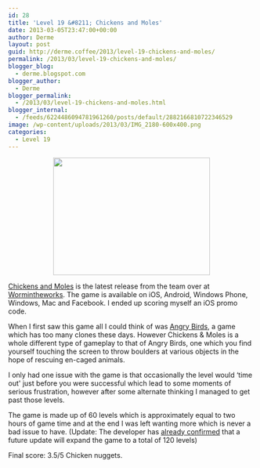 ```yaml
---
id: 28
title: 'Level 19 &#8211; Chickens and Moles'
date: 2013-03-05T23:47:00+00:00
author: Derme
layout: post
guid: http://derme.coffee/2013/level-19-chickens-and-moles/
permalink: /2013/03/level-19-chickens-and-moles/
blogger_blog:
  - derme.blogspot.com
blogger_author:
  - Derme
blogger_permalink:
  - /2013/03/level-19-chickens-and-moles.html
blogger_internal:
  - /feeds/6224486094781961260/posts/default/2882166810722346529
image: /wp-content/uploads/2013/03/IMG_2180-600x400.png
categories:
  - Level 19
---
```

<div style="clear: both; text-align: center;">
</div>

<div style="clear: both; text-align: center;">
  <a style="margin-left: 1em; margin-right: 1em;" href="http://derme.coffee/wp-content/uploads/2013/03/Official_Logo.png"><img src="http://derme.coffee/wp-content/uploads/2013/03/Official_Logo-300x225.png" alt="" width="320" height="240" border="0" /></a>
</div>

<p style="clear: both; text-align: left;">
  <a href="http://www.wormintheworks.com/apps/chickensandmoles/index.htm" target="_blank" rel="noopener">Chickens and Moles</a> is the latest release from the team over at <a href="http://www.wormintheworks.com/" target="_blank" rel="noopener">Wormintheworks</a>. The game is available on iOS, Android, Windows Phone, Windows, Mac and Facebook. I ended up scoring myself an iOS promo code.
</p>

<p style="clear: both; text-align: left;">
  When I first saw this game all I could think of was <a href="http://www.angrybirds.com/" target="_blank" rel="noopener">Angry Birds</a>, a game which has too many clones these days. However Chickens & Moles is a whole different type of gameplay to that of Angry Birds, one which you find yourself touching the screen to throw boulders at various objects in the hope of rescuing en-caged animals.
</p>

<p style="clear: both; text-align: left;">
  I only had one issue with the game is that occasionally the level would &#8216;time out' just before you were successful which lead to some moments of serious frustration, however after some alternate thinking I managed to get past those levels.
</p>

<p style="clear: both; text-align: left;">
  The game is made up of 60 levels which is approximately equal to two hours of game time and at the end I was left wanting more which is never a bad issue to have. (Update: The developer has <a href="https://twitter.com/GameDevDan/status/308948320808742912" target="_blank" rel="noopener">already confirmed</a> that a future update will expand the game to a total of 120 levels)
</p>

<p style="clear: both; text-align: left;">
  Final score: 3.5/5 Chicken nuggets.
</p>